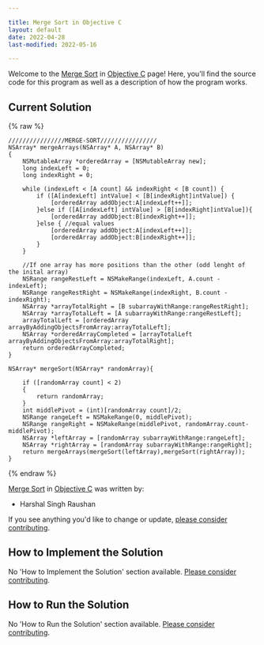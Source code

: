 ```yaml
---

title: Merge Sort in Objective C
layout: default
date: 2022-04-28
last-modified: 2022-05-16

---
```


Welcome to the [Merge Sort](https://sampleprograms.io/projects/merge-sort) in [Objective C](https://sampleprograms.io/languages/objective-c) page! Here, you'll find the source code for this program as well as a description of how the program works.

## Current Solution

{% raw %}

```objective c
////////////////MERGE-SORT////////////////
NSArray* mergeArrays(NSArray* A, NSArray* B) 
{
    NSMutableArray *orderedArray = [NSMutableArray new];
    long indexLeft = 0;
    long indexRight = 0;
    
    while (indexLeft < [A count] && indexRight < [B count]) {
        if ([A[indexLeft] intValue] < [B[indexRight]intValue]) {
            [orderedArray addObject:A[indexLeft++]];
        }else if ([A[indexLeft] intValue] > [B[indexRight]intValue]){
            [orderedArray addObject:B[indexRight++]];
        }else { //equal values
            [orderedArray addObject:A[indexLeft++]];
            [orderedArray addObject:B[indexRight++]];
        }
    }
    
    //If one array has more positions than the other (odd lenght of the inital array)
    NSRange rangeRestLeft = NSMakeRange(indexLeft, A.count - indexLeft);
    NSRange rangeRestRight = NSMakeRange(indexRight, B.count - indexRight);
    NSArray *arrayTotalRight = [B subarrayWithRange:rangeRestRight];
    NSArray *arrayTotalLeft = [A subarrayWithRange:rangeRestLeft];
    arrayTotalLeft = [orderedArray arrayByAddingObjectsFromArray:arrayTotalLeft];
    NSArray *orderedArrayCompleted = [arrayTotalLeft arrayByAddingObjectsFromArray:arrayTotalRight];
    return orderedArrayCompleted;
}

NSArray* mergeSort(NSArray* randomArray){
    
    if ([randomArray count] < 2)
    {
        return randomArray;
    }
    int middlePivot = (int)[randomArray count]/2;
    NSRange rangeLeft = NSMakeRange(0, middlePivot);
    NSRange rangeRight = NSMakeRange(middlePivot, randomArray.count-middlePivot);
    NSArray *leftArray = [randomArray subarrayWithRange:rangeLeft];
    NSArray *rightArray = [randomArray subarrayWithRange:rangeRight];
    return mergeArrays(mergeSort(leftArray),mergeSort(rightArray));
}
```

{% endraw %}

[Merge Sort](https://sampleprograms.io/projects/merge-sort) in [Objective C](https://sampleprograms.io/languages/objective-c) was written by:

- Harshal Singh Raushan

If you see anything you'd like to change or update, [please consider contributing](https://github.com/TheRenegadeCoder/sample-programs).

## How to Implement the Solution

No 'How to Implement the Solution' section available. [Please consider contributing](https://github.com/TheRenegadeCoder/sample-programs-website).

## How to Run the Solution

No 'How to Run the Solution' section available. [Please consider contributing](https://github.com/TheRenegadeCoder/sample-programs-website).